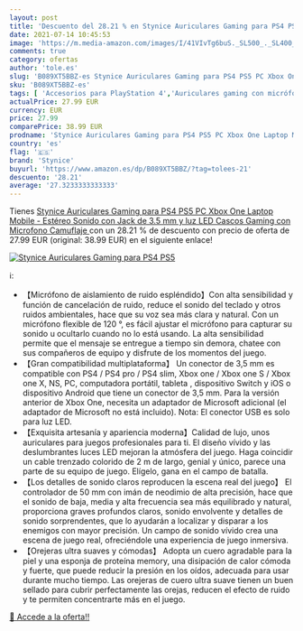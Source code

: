 ```yaml
---
layout: post
title: 'Descuento del 28.21 % en Stynice Auriculares Gaming para PS4 PS5 '
date: 2021-07-14 10:45:53
image: 'https://m.media-amazon.com/images/I/41VIvTg6buS._SL500_._SL400_.jpg'
comments: true
category: ofertas
author: 'tole.es'
slug: 'B089XT5BBZ-es Stynice Auriculares Gaming para PS4 PS5 PC Xbox One Laptop...'
sku: 'B089XT5BBZ-es'
tags: [ 'Accesorios para PlayStation 4','Auriculares gaming con micrófono para PlayStation 4','Hardware y juegos para PlayStation 4','Hardware y juegos para Xbox One','Videojuegos','ps4','ps5','stynice','xbox', ]
actualPrice: 27.99 EUR
currency: EUR
price: 27.99
comparePrice: 38.99 EUR
prodname: 'Stynice Auriculares Gaming para PS4 PS5 PC Xbox One Laptop Mobile - Estéreo Sonido con Jack de 3.5 mm y luz LED Cascos Gaming con Microfono  Camuflaje '
country: 'es'
flag: '🇪🇸'
brand: 'Stynice'
buyurl: 'https://www.amazon.es/dp/B089XT5BBZ/?tag=tolees-21'
descuento: '28.21'
average: '27.3233333333333'
---
```


Tienes [Stynice Auriculares Gaming para PS4 PS5 PC Xbox One Laptop Mobile - Estéreo Sonido con Jack de 3.5 mm y luz LED Cascos Gaming con Microfono  Camuflaje ](https://www.amazon.es/dp/B089XT5BBZ/?tag=tolees-21) con un 28.21 % de descuento con precio de oferta de 27.99 EUR (original: 38.99 EUR) en el siguiente enlace!

[![Stynice Auriculares Gaming para PS4 PS5 ](https://m.media-amazon.com/images/I/41VIvTg6buS._SL500_._SL400_.jpg)](https://www.amazon.es/dp/B089XT5BBZ/?tag=tolees-21)

ℹ️:

- 【Micrófono de aislamiento de ruido espléndido】Con alta sensibilidad y función de cancelación de ruido, reduce el sonido del teclado y otros ruidos ambientales, hace que su voz sea más clara y natural. Con un micrófono flexible de 120 °, es fácil ajustar el micrófono para capturar su sonido u ocultarlo cuando no lo está usando. La alta sensibilidad permite que el mensaje se entregue a tiempo sin demora, chatee con sus compañeros de equipo y disfrute de los momentos del juego.
- 【Gran compatibilidad multiplataforma】 Un conector de 3,5 mm es compatible con PS4 / PS4 pro / PS4 slim, Xbox one / Xbox one S / Xbox one X, NS, PC, computadora portátil, tableta , dispositivo Switch y iOS o dispositivo Android que tiene un conector de 3,5 mm. Para la versión anterior de Xbox One, necesita un adaptador de Microsoft adicional (el adaptador de Microsoft no está incluido). Nota: El conector USB es solo para luz LED.
- 【Exquisita artesanía y apariencia moderna】Calidad de lujo, unos auriculares para juegos profesionales para ti. El diseño vívido y las deslumbrantes luces LED mejoran la atmósfera del juego. Haga coincidir un cable trenzado colorido de 2 m de largo, genial y único, parece una parte de su equipo de juego. Elígelo, gana en el campo de batalla.
- 【Los detalles de sonido claros reproducen la escena real del juego】 El controlador de 50 mm con imán de neodimio de alta precisión, hace que el sonido de baja, media y alta frecuencia sea más equilibrado y natural, proporciona graves profundos claros, sonido envolvente y detalles de sonido sorprendentes, que lo ayudarán a localizar y disparar a los enemigos con mayor precisión. Un campo de sonido vívido crea una escena de juego real, ofreciéndole una experiencia de juego inmersiva.
- 【Orejeras ultra suaves y cómodas】 Adopta un cuero agradable para la piel y una esponja de proteína memory, una disipación de calor cómoda y fuerte, que puede reducir la presión en los oídos, adecuada para usar durante mucho tiempo. Las orejeras de cuero ultra suave tienen un buen sellado para cubrir perfectamente las orejas, reducen el efecto de ruido y te permiten concentrarte más en el juego.

[🛒 Accede a la oferta!!](https://www.amazon.es/dp/B089XT5BBZ/?tag=tolees-21)
